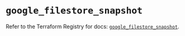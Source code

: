 # `google_filestore_snapshot`

Refer to the Terraform Registry for docs: [`google_filestore_snapshot`](https://registry.terraform.io/providers/hashicorp/google-beta/6.46.0/docs/resources/google_filestore_snapshot).

